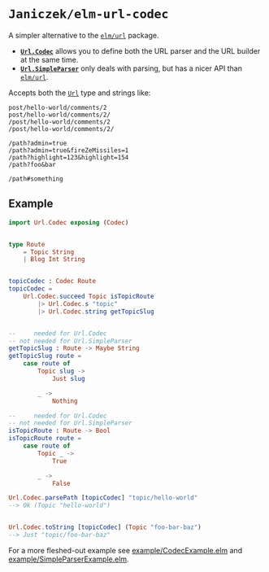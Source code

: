 # `Janiczek/elm-url-codec`

A simpler alternative to the [`elm/url`](https://package.elm-lang.org/packages/elm/url/latest/)
package.

* **[`Url.Codec`](Url-Codec)** allows you to define both the URL parser
  and the URL builder at the same time.
* **[`Url.SimpleParser`](Url-SimpleParser)** only deals with parsing, but
  has a nicer API than [`elm/url`](https://package.elm-lang.org/packages/elm/url/latest/).

Accepts both the [`Url`](https://package.elm-lang.org/packages/elm/url/latest/Url#Url)
type and strings like:

```
post/hello-world/comments/2
post/hello-world/comments/2/
/post/hello-world/comments/2
/post/hello-world/comments/2/

/path?admin=true
/path?admin=true&fireZeMissiles=1
/path?highlight=123&highlight=154
/path?foo&bar

/path#something
```

## Example

```elm
import Url.Codec exposing (Codec)


type Route
    = Topic String
    | Blog Int String


topicCodec : Codec Route
topicCodec =
    Url.Codec.succeed Topic isTopicRoute
        |> Url.Codec.s "topic"
        |> Url.Codec.string getTopicSlug


--     needed for Url.Codec
-- not needed for Url.SimpleParser
getTopicSlug : Route -> Maybe String
getTopicSlug route =
    case route of
        Topic slug ->
            Just slug

        _ ->
            Nothing

--     needed for Url.Codec
-- not needed for Url.SimpleParser
isTopicRoute : Route -> Bool
isTopicRoute route =
    case route of
        Topic _ ->
            True

        _ ->
            False

Url.Codec.parsePath [topicCodec] "topic/hello-world"
--> Ok (Topic "hello-world")


Url.Codec.toString [topicCodec] (Topic "foo-bar-baz")
--> Just "topic/foo-bar-baz"
```

For a more fleshed-out example see [example/CodecExample.elm](https://github.com/Janiczek/elm-url-codec/blob/e895e7301e0c2f73dc36427698ed5ee905e1a120/example/CodecExample.elm) and [example/SimpleParserExample.elm](https://github.com/Janiczek/elm-url-codec/blob/e895e7301e0c2f73dc36427698ed5ee905e1a120/example/SimpleParserExample.elm).
